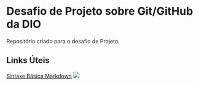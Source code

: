 # Desafio de Projeto sobre Git/GitHub da DIO
Repositório criado para o desafio  de Projeto.


## Links Úteis
[Sintaxe Básica Markdown](https://markdown.net.br/sintaxe-basica/)
 <a href="https://www.linkedin.com/in/j%C3%A9ssica-nicodemos-de-melo/" target="_blank"><img src="https://img.shields.io/badge/-LinkedIn-%230077B5?style=for-the-badge&logo=linkedin&logoColor=white" target="_blank"></a>   
